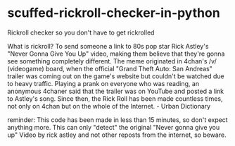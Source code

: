 # scuffed-rickroll-checker-in-python
Rickroll checker so you don't have to get rickrolled

What is rickroll?
To send someone a link to 80s pop star Rick Astley's "Never Gonna Give You Up" video, making them believe that they're gonna see something completely different. The meme originated in 4chan's /v/ (videogame) board, when the official "Grand Theft Auto: San Andreas" trailer was coming out on the game's website but couldn't be watched due to heavy traffic. Playing a prank on everyone who was reading, an anonymous 4chaner said that the trailer was on YouTube and posted a link to Astley's song. Since then, the Rick Roll has been made countless times, not only on 4chan but on the whole of the Internet. - Urban Dictionary

reminder: This code has been made in less than 15 minutes, so don't expect anything more.
This can only "detect" the original "Never gonna give you up" Video by rick astley and not other reposts from the internet, so beware.
